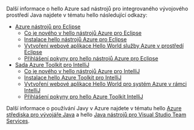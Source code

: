 Další informace o hello Azure sad nástrojů pro integrovaného vývojového prostředí Java najdete v tématu hello následující odkazy:

* [Azure nástrojů pro Eclipse](/azure/azure-toolkit-for-eclipse)
  * [Co je nového v hello nástrojů Azure pro Eclipse](/azure/azure-toolkit-for-eclipse-whats-new)
  * [Instalace hello nástrojů Azure pro Eclipse](/azure/azure-toolkit-for-eclipse-installation)
  * [Vytvoření webové aplikace Hello World služby Azure v prostředí Eclipse](/azure/app-service-web/app-service-web-eclipse-create-hello-world-web-app)
  * [Přihlášení pokyny pro hello nástrojů Azure pro Eclipse](/azure/azure-toolkit-for-eclipse-sign-in-instructions)
* [Sada Azure Toolkit pro IntelliJ](/azure/azure-toolkit-for-intellij)
  * [Co je nového v hello nástrojů Azure pro IntelliJ](/azure/azure-toolkit-for-intellij-whats-new)
  * [Instalace hello Azure Toolkit pro IntelliJ](/azure/azure-toolkit-for-intellij-installation)
  * [Vytvoření webové aplikace Hello World pro systém Azure v rámci IntelliJ](/azure/app-service-web/app-service-web-intellij-create-hello-world-web-app)
  * [Přihlášení pokyny pro hello Azure Toolkit IntelliJ](/azure/azure-toolkit-for-intellij-sign-in-instructions)

Další informace o používání Javy v Azure najdete v tématu hello [Azure střediska pro vývojáře Java](https://azure.microsoft.com/develop/java/) a hello [Java nástrojů pro Visual Studio Team Services](https://java.visualstudio.com/).
